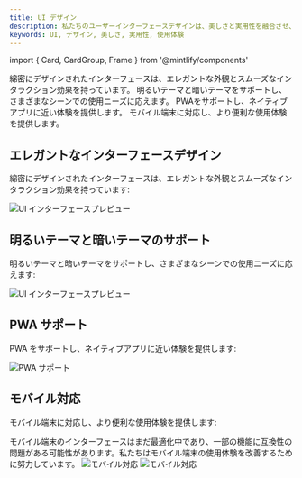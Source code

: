 ```yaml
---
title: UI デザイン
description: 私たちのユーザーインターフェースデザインは、美しさと実用性を融合させ、ユーザーに優れた使用体験を提供します。
keywords: UI, デザイン, 美しさ, 実用性, 使用体験
---
```


import { Card, CardGroup, Frame } from '@mintlify/components'

<CardGroup cols={2}>
  <Card title="エレガントなインターフェース" icon="palette">
    綿密にデザインされたインターフェースは、エレガントな外観とスムーズなインタラクション効果を持っています。
  </Card>
  <Card title="テーマサポート" icon="moon">
    明るいテーマと暗いテーマをサポートし、さまざまなシーンでの使用ニーズに応えます。
  </Card>
  <Card title="PWA サポート" icon="mobile">
    PWAをサポートし、ネイティブアプリに近い体験を提供します。
  </Card>
  <Card title="モバイル対応" icon="mobile">
    モバイル端末に対応し、より便利な使用体験を提供します。
  </Card>
</CardGroup>

## エレガントなインターフェースデザイン

綿密にデザインされたインターフェースは、エレガントな外観とスムーズなインタラクション効果を持っています:

<Frame>
  <img 
    src="https://oss.vidol.chat/assets/64672af6bfb7a9100cd03d7aaa8e1299.webp" 
    alt="UI インターフェースプレビュー"
  />
</Frame>

## 明るいテーマと暗いテーマのサポート

明るいテーマと暗いテーマをサポートし、さまざまなシーンでの使用ニーズに応えます:

<Frame>
  <img 
    src="https://oss.vidol.chat/docs/2024/11/8bff962b07daa4c8a69233fa9465aef5.png" 
    alt="UI インターフェースプレビュー"
  />
</Frame>

## PWA サポート

PWA をサポートし、ネイティブアプリに近い体験を提供します:

<Frame>
  <img 
    src="https://oss.vidol.chat/docs/2024/11/31a33f5a8f3a53a5bd4687f6393f2605.png" 
    alt="PWA サポート"
  />
</Frame>

## モバイル対応

モバイル端末に対応し、より便利な使用体験を提供します:

<Warning>
  モバイル端末のインターフェースはまだ最適化中であり、一部の機能に互換性の問題がある可能性があります。私たちはモバイル端末の使用体験を改善するために努力しています。
</Warning>

<Frame>
  <img 
    src="https://oss.vidol.chat/docs/2024/11/343cb3215fbbb61e814288366856601f.png" 
    alt="モバイル対応"
  />  
  <img 
    src="https://oss.vidol.chat/docs/2024/11/352368c4cd1c81a3184bea72ad8aa4e3.png" 
    alt="モバイル対応"
  />
</Frame>
